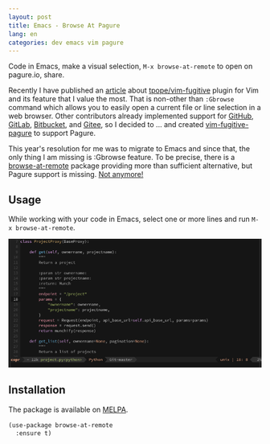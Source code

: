 ```yaml
---
layout: post
title: Emacs - Browse At Pagure
lang: en
categories: dev emacs vim pagure
---
```


<!--
title: Emacs - Browse At Pagure
title: Emacs M-x browse-at-remote
title: M-x browse-at-remote for Pagure
-->

Code in Emacs, make a visual selection, `M-x browse-at-remote` to open on pagure.io, share.

Recently I have published an [article][vim-gbrowse-support-for-pagure] about [tpope/vim-fugitive][vim-fugitive] plugin for Vim and its feature that I value the most. That is non-other than `:Gbrowse` command which allows you to easily open a current file or line selection in a web browser. Other contributors already implemented support for [GitHub][github], [GitLab][gitlab], [Bitbucket][bitbucket], and [Gitee][gitee], so I decided to ... and created [vim-fugitive-pagure][vim-fugitive-pagure] to support Pagure.

This year's resolution for me was to migrate to Emacs and since that, the only thing I am missing is :Gbrowse feature. To be precise, there is a [browse-at-remote][browse-at-remote] package providing more than sufficient alternative, but Pagure support is missing. [Not anymore!][pr-63]


## Usage

While working with your code in Emacs, select one or more lines and run `M-x browse-at-remote`.

<div class="text-center img">
  <img class="gifplayer" src="/files/img/browse-at-remote/browse-at-remote.png" alt="" />
</div>


## Installation

The package is available on [MELPA][on-melpa].

	(use-package browse-at-remote
	  :ensure t)



[vim-gbrowse-support-for-pagure]: http://frostyx.cz/posts/vim-gbrowse-support-for-pagure
[vim-fugitive]: https://github.com/tpope/vim-fugitive
[github]: https://github.com/tpope/vim-rhubarb
[gitlab]: https://github.com/shumphrey/fugitive-gitlab.vim
[bitbucket]: https://github.com/tommcdo/vim-fubitive
[gitee]: https://github.com/linuxsuren/fugitive-gitee.vim
[vim-fugitive-pagure]: https://github.com/FrostyX/vim-fugitive-pagure
[browse-at-remote]: https://github.com/rmuslimov/browse-at-remote
[pr-63]: https://github.com/rmuslimov/browse-at-remote/pull/63
[on-melpa]: https://melpa.org/#/browse-at-remote
